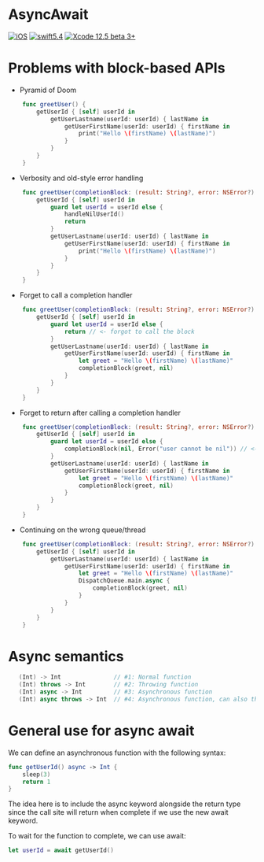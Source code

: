 # AsyncAwait

[![iOS](https://img.shields.io/badge/platform-iOS_13+-blue.svg?style=flat)](https://developer.apple.com/ios/)
[![swift5.4](https://img.shields.io/badge/swift5.4-compatible-brightgreen.svg?style=flat)](https://developer.apple.com/swift)
[![Xcode 12.5 beta 3+](https://img.shields.io/badge/Xcode-12.5beta+-blue.svg?style=flat)](https://developer.apple.com/support/beta-software/)

# Problems with block-based APIs

- Pyramid of Doom 

```swift  
    func greetUser() {
        getUserId { [self] userId in
            getUserLastname(userId: userId) { lastName in
                getUserFirstName(userId: userId) { firstName in
                    print("Hello \(firstName) \(lastName)")
                }
            }
        }
    }
```
- Verbosity and old-style error handling

```swift
    func greetUser(completionBlock: (result: String?, error: NSError?) -> Void) {
        getUserId { [self] userId in
            guard let userId = userId else {
                handleNilUserId()
                return
            }
            getUserLastname(userId: userId) { lastName in
                getUserFirstName(userId: userId) { firstName in
                    print("Hello \(firstName) \(lastName)")
                }
            }
        }
    }
```
- Forget to call a completion handler

```swift
    func greetUser(completionBlock: (result: String?, error: NSError?) -> Void) {
        getUserId { [self] userId in
            guard let userId = userId else {
                return // <- forgot to call the block
            }
            getUserLastname(userId: userId) { lastName in
                getUserFirstName(userId: userId) { firstName in
                    let greet = "Hello \(firstName) \(lastName)"
                    completionBlock(greet, nil)
                }
            }
        }
    }
```
- Forget to return after calling a completion handler

```swift
    func greetUser(completionBlock: (result: String?, error: NSError?) -> Void) {
        getUserId { [self] userId in
            guard let userId = userId else {
                completionBlock(nil, Error("user cannot be nil")) // <- forgot to return after calling the block
            }
            getUserLastname(userId: userId) { lastName in
                getUserFirstName(userId: userId) { firstName in
                    let greet = "Hello \(firstName) \(lastName)"
                    completionBlock(greet, nil)
                }
            }
        }
    }
```
- Continuing on the wrong queue/thread

```swift
    func greetUser(completionBlock: (result: String?, error: NSError?) -> Void) {
        getUserId { [self] userId in
            getUserLastname(userId: userId) { lastName in
                getUserFirstName(userId: userId) { firstName in
                    let greet = "Hello \(firstName) \(lastName)"
                    DispatchQueue.main.async {
                        completionBlock(greet, nil)
                    }
                }
            }
        }
    }
```

# Async semantics

```swift
   (Int) -> Int               // #1: Normal function
   (Int) throws -> Int        // #2: Throwing function
   (Int) async -> Int         // #3: Asynchronous function
   (Int) async throws -> Int  // #4: Asynchronous function, can also throw.
```

# General use for async await

We can define an asynchronous function with the following syntax:

```swift  
func getUserId() async -> Int {
    sleep(3)
    return 1
}
```

The idea here is to include the async keyword alongside the return type since the call site will return when complete if we use the new await keyword.

To wait for the function to complete, we can use await:

```swift       
let userId = await getUserId()
```

